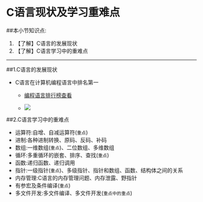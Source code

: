 # C语言现状及学习重难点
##本小节知识点:
1. 【了解】C语言的发展现状
2. 【了解】C语言学习中的重难点

---

##1.C语言的发展现状
- C语言在计算机编程语言中排名第一
    + [编程语言排行榜查看](http://www.tiobe.com/index.php/content/paperinfo/tpci/index.html)

    + ![](http://7xj0kx.com1.z0.glb.clouddn.com/Snip20150512_2.png)

##2.C语言学习中的重难点

- 运算符:自增、自减运算符(`重点`)
- 进制:各种进制转换、原码、反码、补码
- 数组:一维数组(`重点`)、二位数组、多维数组
- 循环:多重循环的嵌套、排序、查找(`重点`)
- 函数:递归函数、递归调用
- 指针:一级指针(`重点`)、多级指针、指针和数组、函数、结构体之间的关系
- 内存管理:C语言的内存管理问题、内存泄露、野指针
- 有参宏及条件编译(`重点`)
- 多文件开发:多文件编译、多文件开发(`重点中的重点`)
